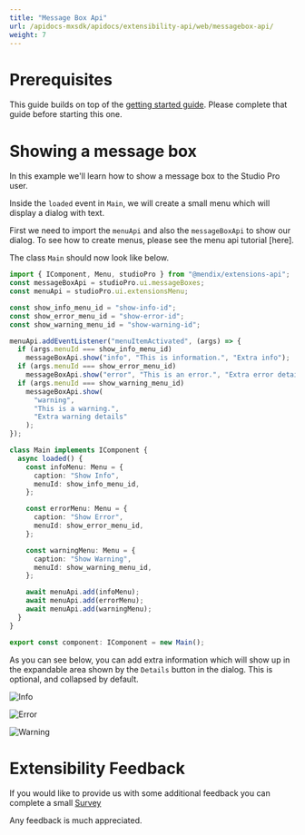 ```yaml
---
title: "Message Box Api"
url: /apidocs-mxsdk/apidocs/extensibility-api/web/messagebox-api/
weight: 7
---
```


# Prerequisites

This guide builds on top of the [getting started guide](/apidocs-mxsdk/apidocs/extensibility-api/web/getting-started/). Please complete that guide before starting this one.

# Showing a message box

In this example we'll learn how to show a message box to the Studio Pro user.

Inside the `loaded` event in `Main`, we will create a small menu which will display a dialog with text.

First we need to import the `menuApi` and also the `messageBoxApi` to show our dialog. To see how to create menus, please see the menu api tutorial [here].

The class `Main` should now look like below.

```typescript
import { IComponent, Menu, studioPro } from "@mendix/extensions-api";
const messageBoxApi = studioPro.ui.messageBoxes;
const menuApi = studioPro.ui.extensionsMenu;

const show_info_menu_id = "show-info-id";
const show_error_menu_id = "show-error-id";
const show_warning_menu_id = "show-warning-id";

menuApi.addEventListener("menuItemActivated", (args) => {
  if (args.menuId === show_info_menu_id)
    messageBoxApi.show("info", "This is information.", "Extra info");
  if (args.menuId === show_error_menu_id)
    messageBoxApi.show("error", "This is an error.", "Extra error details");
  if (args.menuId === show_warning_menu_id)
    messageBoxApi.show(
      "warning",
      "This is a warning.",
      "Extra warning details"
    );
});

class Main implements IComponent {
  async loaded() {
    const infoMenu: Menu = {
      caption: "Show Info",
      menuId: show_info_menu_id,
    };

    const errorMenu: Menu = {
      caption: "Show Error",
      menuId: show_error_menu_id,
    };

    const warningMenu: Menu = {
      caption: "Show Warning",
      menuId: show_warning_menu_id,
    };

    await menuApi.add(infoMenu);
    await menuApi.add(errorMenu);
    await menuApi.add(warningMenu);
  }
}

export const component: IComponent = new Main();
```

As you can see below, you can add extra information which will show up in the expandable area shown by the `Details` button in the dialog. This is optional, and collapsed by default.

![Info](/attachments/apidocs-mxsdk/apidocs/extensibility-api/web/messageBoxes/info.png)

![Error](/attachments/apidocs-mxsdk/apidocs/extensibility-api/web/messageBoxes/error.png)

![Warning](/attachments/apidocs-mxsdk/apidocs/extensibility-api/web/messageBoxes/warning.png)

# Extensibility Feedback

If you would like to provide us with some additional feedback you can complete a small [Survey](https://survey.alchemer.eu/s3/90801191/Extensibility-Feedback)

Any feedback is much appreciated.

